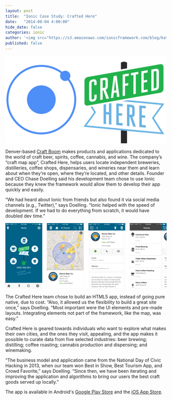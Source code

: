```yaml
---
layout: post
title:  "Ionic Case Study: Crafted Here"
date:   "2014-08-04 4:00:00"
hide_date: false
categories: ionic
author: '<img src="https://s3.amazonaws.com/ionicframework.com/blog/katie-md.jpg" class="author-icon">Katie'
published: false
---
```


<img class="showcase-image" src="/img/blog/craftedhere-header.png">

Denver-based [Craft Boom](http://www.craft-boom.com) makes products and applications dedicated to the world of craft beer, spirits, coffee, cannabis, and wine. The company’s “craft map app”, Crafted Here, helps users locate independent breweries, distilleries, coffee shops, dispensaries, and wineries near them and learn about when they’re open, where they’re located, and other details. Founder and CEO Chase Doelling said his development team chose to use Ionic because they knew the framework would allow them to develop their app quickly and easily.

“We had heard about Ionic from friends but also found it via social media channels (e.g., Twitter),” says Doelling. “Ionic helped with the speed of development. If we had to do everything from scratch, it would have doubled dev time.”

<!-- more -->

<a href="http://ionicframework.com/img/blog/craftedhere-app-preview.png"><img class="body-image" src="/img/blog/craftedhere-app-preview.png"></a>

The Crafted Here team chose to build an HTML5 app, instead of going pure native, due to cost. “Also, it allowed us the flexibility to build a great site once,” says Doelling. “Most important were the UI elements and pre-made layouts. Integrating elements not part of the framework, like the map, was easy.”

Crafted Here is geared towards individuals who want to explore what makes their own cities, and the ones they visit, appealing, and the app makes it possible to curate data from five selected industries: beer brewing; distilling; coffee roasting; cannabis production and dispensing; and winemaking.

“The business model and application came from the National Day of Civic Hacking in 2013, when our team won Best in Show, Best Tourism App, and Crowd Favorite,” says Doelling. “Since then, we have been iterating and improving the application and algorithms to bring our users the best craft goods served up locally.”

The app is available in Android's [Google Play Store](https://play.google.com/store/apps/details?id=us.craftedhere) and the [iOS App Store](https://itunes.apple.com/us/app/craftedhere/id859703795?ls=1&mt=8).


